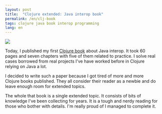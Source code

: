 ```yaml
---
layout: post
title:  "Clojure extended: Java interop book"
permalink: /en/clj-book
tags: clojure java book interop programming
lang: en
---
```


[book]:https://leanpub.com/clojure-java-interop

![](https://user-images.githubusercontent.com/1059232/44922949-7b73ac00-ad4f-11e8-999b-5f52fbba329d.png)

Today, I published my first [Clojure book][book] about Java interop. It took 60 pages and seven chapters with five of them related to practice. I solve real cases borrowed from real projects I've have worked before in Clojure relying on Java a lot.

I decided to write such a paper because I got tired of more and more Clojure books published. They all consider their reader as a newbie and do leave enough room for extended topics.

The whole that book is a single extended topic. It consists of bits of knowledge I've been collecting for years. It is a tough and nerdy reading for those who bother with details. I'm really proud of I managed to complete it.

